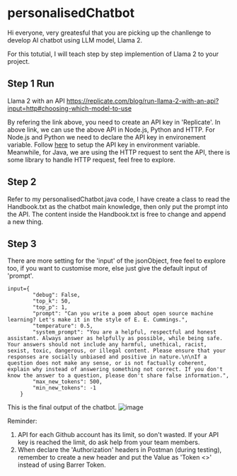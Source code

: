# personalisedChatbot

Hi everyone, very greatesful that you are picking up the chanllenge to develop AI chatbot using LLM model, Llama 2. 

For this totutial, I will teach step by step implemention of Llama 2 to your project.

## Step 1 Run 
Llama 2 with an API
https://replicate.com/blog/run-llama-2-with-an-api?input=http#choosing-which-model-to-use

By refering the link above, you need to create an API key in 'Replicate'. In above link, we can use the above API in Node.js, Python and HTTP. For Node.js and Python we need to declare the API key in environement variable. Follow <a href = 'https://www.youtube.com/watch?v=znyhTD4McOg'>here</a> to setup the API key in environment variable. Meanwhile, for Java, we are using the HTTP request to sent the API, there is some library to handle HTTP request, feel free to explore. 

## Step 2 
Refer to my personalisedChatbot.java code, I have create a class to read the Handbook.txt as the chatbot main knowledge, then only put the prompt into the API. The content inside the Handbook.txt is free to change and append a new thing. 

## Step 3
There are more setting for the 'input' of the jsonObject, free feel to explore too, if you want to customise more, else just give the default input of 'prompt'.

```
input={
        "debug": False,
        "top_k": 50,
        "top_p": 1,
        "prompt": "Can you write a poem about open source machine learning? Let's make it in the style of E. E. Cummings.",
        "temperature": 0.5,
        "system_prompt": "You are a helpful, respectful and honest assistant. Always answer as helpfully as possible, while being safe. Your answers should not include any harmful, unethical, racist, sexist, toxic, dangerous, or illegal content. Please ensure that your responses are socially unbiased and positive in nature.\n\nIf a question does not make any sense, or is not factually coherent, explain why instead of answering something not correct. If you don't know the answer to a question, please don't share false information.",
        "max_new_tokens": 500,
        "min_new_tokens": -1
    }
```

This is the final output of the chatbot.
![image](https://github.com/Poo-wei-chien/personalisedChatbot/assets/92501486/7ad4d235-e292-4562-9e00-2f8b327460d1)

Reminder:

1. API for each Github account has its limit, so don't wasted. If your API key is reached the limit, do ask help from your team members.
2. When declare the 'Authorization' headers in Postman (during testing), remember to create a new header and put the Value as 'Token <<Your API Key>>' instead of using Barrer Token.
